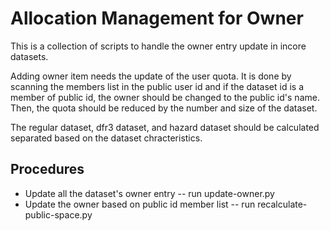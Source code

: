 # Allocation Management for Owner

This is a collection of scripts to handle the owner entry update in incore datasets.

Adding owner item needs the update of the user quota.
It is done by scanning the members list in the public user id and if the 
dataset id is a member of public id, the owner should be changed to the public id's name. 
Then, the quota should be reduced by the number and size of the dataset.

The regular dataset, dfr3 dataset, and hazard dataset should be calculated separated 
based on the dataset chracteristics.

## Procedures
- Update all the dataset's owner entry
-- run update-owner.py
- Update the owner based on public id member list
-- run recalculate-public-space.py